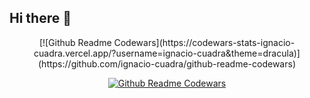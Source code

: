 ## Hi there 👋
 <p align="center" >
[![Github Readme Codewars](https://codewars-stats-ignacio-cuadra.vercel.app/?username=ignacio-cuadra&theme=dracula)](https://github.com/ignacio-cuadra/github-readme-codewars)
 </p>

 <div align="center">
  <a href="https://github.com/ignacio-cuadra/github-readme-codewars">
    <img src="https://codewars-stats-ignacio-cuadra.vercel.app/?username=yadhukrishna-k&name=true&theme=dracula" alt="Github Readme Codewars">
  </a>
</div>

<!--
**yadhu1335/yadhu1335** is a ✨ _special_ ✨ repository because its `README.md` (this file) appears on your GitHub profile.

Here are some ideas to get you started:

- 🔭 I’m currently working on ...
- 🌱 I’m currently learning ...
- 👯 I’m looking to collaborate on ...
- 🤔 I’m looking for help with ...
- 💬 Ask me about ...
- 📫 How to reach me: ...
- 😄 Pronouns: ...
- ⚡ Fun fact: ...
-->
